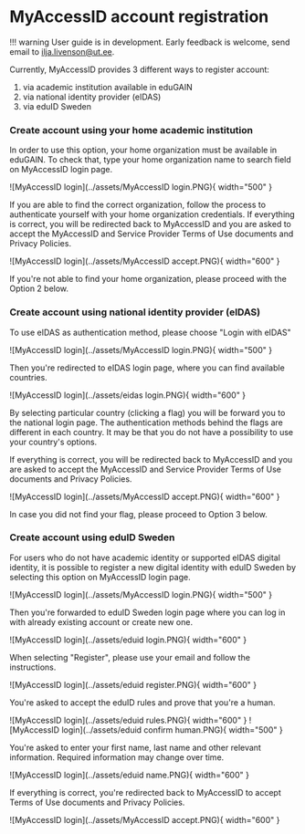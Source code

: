 # MyAccessID account registration

!!! warning
    User guide is in development. Early feedback is welcome, send email to ilja.livenson@ut.ee.

Currently, MyAccessID provides 3 different ways to register account: 
1. via academic institution available in eduGAIN
2. via national identity provider (eIDAS)
3. via eduID Sweden

### Create account using your home academic institution

In order to use this option, your home organization must be available in eduGAIN.
To check that, type your home organization name to search field on MyAccessID login page.

![MyAccessID login](../assets/MyAccessID login.PNG){ width="500" }

If you are able to find the correct organization, follow the process to authenticate yourself with your home organization credentials. If everything is correct, you will be redirected back to MyAccessID and you are asked to accept the MyAccessID and Service Provider Terms of Use documents and Privacy Policies.

![MyAccessID login](../assets/MyAccessID accept.PNG){ width="600" }

If you're not able to find your home organization, please proceed with the Option 2 below.

### Create account using national identity provider (eIDAS)

To use eIDAS as authentication method, please choose "Login with eIDAS"

![MyAccessID login](../assets/MyAccessID login.PNG){ width="500" }

Then you're redirected to eIDAS login page, where you can find available countries.

![MyAccessID login](../assets/eidas login.PNG){ width="600" }

By selecting particular country (clicking a flag) you will be forward you to the national login page. 
The authentication methods behind the flags are different in each country. It may be that you do not have a possibility to use your country's options.

If everything is correct, you will be redirected back to MyAccessID and you are asked to accept the MyAccessID and Service Provider Terms of Use documents and Privacy Policies.

![MyAccessID login](../assets/MyAccessID accept.PNG){ width="600" }

In case you did not find your flag, please proceed to Option 3 below.

### Create account using eduID Sweden

For users who do not have  academic identity or supported eIDAS digital identity, it is possible to register a new digital identity with eduID Sweden by selecting this option on MyAccessID login page.

![MyAccessID login](../assets/MyAccessID login.PNG){ width="500" }

Then you're forwarded to eduID Sweden login page where you can log in with already existing account or create new one.

![MyAccessID login](../assets/eduid login.PNG){ width="600" }

When selecting "Register", please use your email and follow the instructions.

![MyAccessID login](../assets/eduid register.PNG){ width="600" }

You're asked to accept the eduID rules and prove that you're a human.

![MyAccessID login](../assets/eduid rules.PNG){ width="600" }
![MyAccessID login](../assets/eduid confirm human.PNG){ width="500" }

You're asked to enter your first name, last name and other relevant information. Required information may change over time.

![MyAccessID login](../assets/eduid name.PNG){ width="600" }

If everything is correct, you're redirected back to MyAccessID to accept Terms of Use documents and Privacy Policies.

![MyAccessID login](../assets/MyAccessID accept.PNG){ width="600" }





